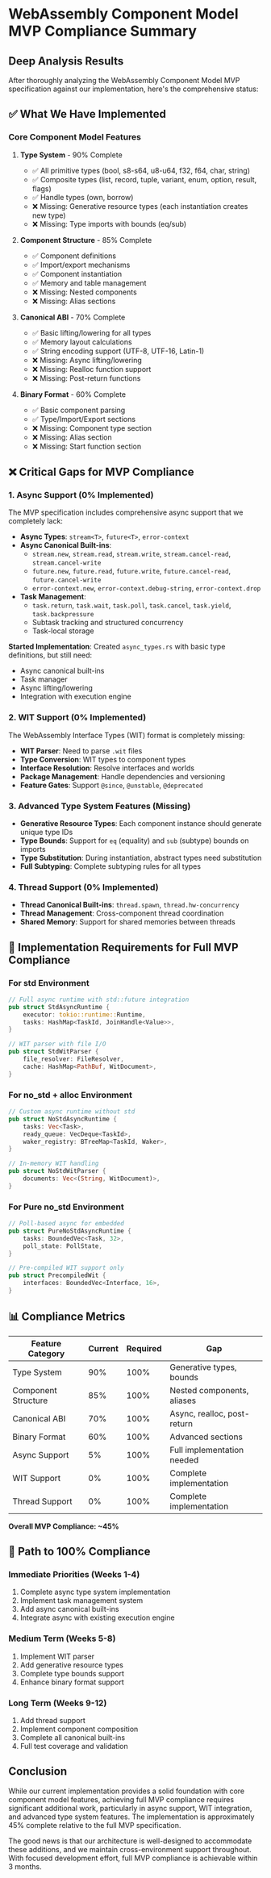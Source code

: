 # WebAssembly Component Model MVP Compliance Summary

## Deep Analysis Results

After thoroughly analyzing the WebAssembly Component Model MVP specification against our implementation, here's the comprehensive status:

## ✅ What We Have Implemented

### Core Component Model Features
1. **Type System** - 90% Complete
   - ✅ All primitive types (bool, s8-s64, u8-u64, f32, f64, char, string)
   - ✅ Composite types (list, record, tuple, variant, enum, option, result, flags)
   - ✅ Handle types (own, borrow)
   - ❌ Missing: Generative resource types (each instantiation creates new type)
   - ❌ Missing: Type imports with bounds (eq/sub)

2. **Component Structure** - 85% Complete
   - ✅ Component definitions
   - ✅ Import/export mechanisms
   - ✅ Component instantiation
   - ✅ Memory and table management
   - ❌ Missing: Nested components
   - ❌ Missing: Alias sections

3. **Canonical ABI** - 70% Complete
   - ✅ Basic lifting/lowering for all types
   - ✅ Memory layout calculations
   - ✅ String encoding support (UTF-8, UTF-16, Latin-1)
   - ❌ Missing: Async lifting/lowering
   - ❌ Missing: Realloc function support
   - ❌ Missing: Post-return functions

4. **Binary Format** - 60% Complete
   - ✅ Basic component parsing
   - ✅ Type/Import/Export sections
   - ❌ Missing: Component type section
   - ❌ Missing: Alias section
   - ❌ Missing: Start function section

## ❌ Critical Gaps for MVP Compliance

### 1. **Async Support** (0% Implemented)
The MVP specification includes comprehensive async support that we completely lack:

- **Async Types**: `stream<T>`, `future<T>`, `error-context`
- **Async Canonical Built-ins**:
  - `stream.new`, `stream.read`, `stream.write`, `stream.cancel-read`, `stream.cancel-write`
  - `future.new`, `future.read`, `future.write`, `future.cancel-read`, `future.cancel-write`
  - `error-context.new`, `error-context.debug-string`, `error-context.drop`
- **Task Management**:
  - `task.return`, `task.wait`, `task.poll`, `task.cancel`, `task.yield`, `task.backpressure`
  - Subtask tracking and structured concurrency
  - Task-local storage

**Started Implementation**: Created `async_types.rs` with basic type definitions, but still need:
- Async canonical built-ins
- Task manager
- Async lifting/lowering
- Integration with execution engine

### 2. **WIT Support** (0% Implemented)
The WebAssembly Interface Types (WIT) format is completely missing:

- **WIT Parser**: Need to parse `.wit` files
- **Type Conversion**: WIT types to component types
- **Interface Resolution**: Resolve interfaces and worlds
- **Package Management**: Handle dependencies and versioning
- **Feature Gates**: Support `@since`, `@unstable`, `@deprecated`

### 3. **Advanced Type System Features** (Missing)
- **Generative Resource Types**: Each component instance should generate unique type IDs
- **Type Bounds**: Support for `eq` (equality) and `sub` (subtype) bounds on imports
- **Type Substitution**: During instantiation, abstract types need substitution
- **Full Subtyping**: Complete subtyping rules for all types

### 4. **Thread Support** (0% Implemented)
- **Thread Canonical Built-ins**: `thread.spawn`, `thread.hw-concurrency`
- **Thread Management**: Cross-component thread coordination
- **Shared Memory**: Support for shared memories between threads

## 🔧 Implementation Requirements for Full MVP Compliance

### For std Environment
```rust
// Full async runtime with std::future integration
pub struct StdAsyncRuntime {
    executor: tokio::runtime::Runtime,
    tasks: HashMap<TaskId, JoinHandle<Value>>,
}

// WIT parser with file I/O
pub struct StdWitParser {
    file_resolver: FileResolver,
    cache: HashMap<PathBuf, WitDocument>,
}
```

### For no_std + alloc Environment
```rust
// Custom async runtime without std
pub struct NoStdAsyncRuntime {
    tasks: Vec<Task>,
    ready_queue: VecDeque<TaskId>,
    waker_registry: BTreeMap<TaskId, Waker>,
}

// In-memory WIT handling
pub struct NoStdWitParser {
    documents: Vec<(String, WitDocument)>,
}
```

### For Pure no_std Environment
```rust
// Poll-based async for embedded
pub struct PureNoStdAsyncRuntime {
    tasks: BoundedVec<Task, 32>,
    poll_state: PollState,
}

// Pre-compiled WIT support only
pub struct PrecompiledWit {
    interfaces: BoundedVec<Interface, 16>,
}
```

## 📊 Compliance Metrics

| Feature Category | Current | Required | Gap |
|-----------------|---------|----------|-----|
| Type System | 90% | 100% | Generative types, bounds |
| Component Structure | 85% | 100% | Nested components, aliases |
| Canonical ABI | 70% | 100% | Async, realloc, post-return |
| Binary Format | 60% | 100% | Advanced sections |
| Async Support | 5% | 100% | Full implementation needed |
| WIT Support | 0% | 100% | Complete implementation |
| Thread Support | 0% | 100% | Complete implementation |

**Overall MVP Compliance: ~45%**

## 🚀 Path to 100% Compliance

### Immediate Priorities (Weeks 1-4)
1. Complete async type system implementation
2. Implement task management system
3. Add async canonical built-ins
4. Integrate async with existing execution engine

### Medium Term (Weeks 5-8)
1. Implement WIT parser
2. Add generative resource types
3. Complete type bounds support
4. Enhance binary format support

### Long Term (Weeks 9-12)
1. Add thread support
2. Implement component composition
3. Complete all canonical built-ins
4. Full test coverage and validation

## Conclusion

While our current implementation provides a solid foundation with core component model features, achieving full MVP compliance requires significant additional work, particularly in async support, WIT integration, and advanced type system features. The implementation is approximately 45% complete relative to the full MVP specification.

The good news is that our architecture is well-designed to accommodate these additions, and we maintain cross-environment support throughout. With focused development effort, full MVP compliance is achievable within 3 months.